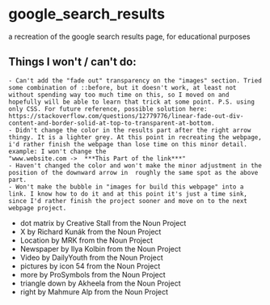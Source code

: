 # google_search_results
a recreation of the google search results page, for educational purposes

## Things I won't / can't do:
    - Can't add the "fade out" transparency on the "images" section. Tried some combination of ::before, but it doesn't work, at least not without spending way too much time on this, so I moved on and hopefully will be able to learn that trick at some point. P.S. using only CSS. For future reference, possible solution here: https://stackoverflow.com/questions/12779776/linear-fade-out-div-content-and-border-solid-at-top-to-transparent-at-bottom.
    - Didn't change the color in the results part after the right arrow thingy. It is a lighter grey. At this point in recreating the webpage, i'd rather finish the webpage than lose time on this minor detail. example: I won't change the 
    "www.website.com ->  ***This Part of the link***"
    - Haven't changed the color and won't make the minor adjustment in the position of the downward arrow in  roughly the same spot as the above part. 
    - Won't make the bubble in "images for build this webpage" into a link. I know how to do it and at this point it's just a time sink, since I'd rather finish the project sooner and move on to the next webpage project.

- dot matrix by Creative Stall from the Noun Project
- X by Richard Kunák from the Noun Project
- Location by MRK from the Noun Project
- Newspaper by Ilya Kolbin from the Noun Project
- Video by DailyYouth from the Noun Project
- pictures by icon 54 from the Noun Project
- more by ProSymbols from the Noun Project
- triangle down by Akheela from the Noun Project
- right by Mahmure Alp from the Noun Project